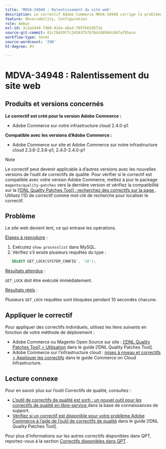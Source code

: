 ```yaml
---
title: 'MDVA-34948 : Ralentissement du site web'
description: Le correctif Adobe Commerce MDVA-34948 corrige le problème de ralentissement du site web. Ce correctif est disponible lorsque l’[outil de correctifs de qualité (QPT)](https://experienceleague.adobe.com/fr/docs/commerce-knowledge-base/kb/announcements/commerce-announcements/magento-quality-patches-released-new-tool-to-self-serve-quality-patches) 1.1.1 est installé. L’ID de correctif est MDVA-34948. Veuillez noter que le problème a été corrigé dans Adobe Commerce version 2.4.1.
feature: Observability, Configuration
role: Admin
exl-id: 3c2a2d44-7d60-42da-a0a3-785fb61d571e
source-git-commit: 81c78439f7c243437b7b76dc80560c847af95ace
workflow-type: tm+mt
source-wordcount: '298'
ht-degree: 0%

---
```


# MDVA-34948 : Ralentissement du site web


## Produits et versions concernés

**Le correctif est créé pour la version Adobe Commerce :**

* Adobe Commerce sur notre infrastructure cloud 2.4.0-p1

**Compatible avec les versions d’Adobe Commerce :**

* Adobe Commerce sur site et Adobe Commerce sur notre infrastructure cloud 2.3.6-2.3.6-p1, 2.4.0-2.4.0-p1

>[!NOTE]
>
>Le correctif peut devenir applicable à d’autres versions avec les nouvelles versions de l’outil de correctifs de qualité. Pour vérifier si le correctif est compatible avec votre version Adobe Commerce, mettez à jour le package `magento/quality-patches` vers la dernière version et vérifiez la compatibilité sur la [[!DNL Quality Patches Tool] : recherchez des correctifs sur la page ](https://experienceleague.adobe.com/fr/docs/commerce-knowledge-base/kb/announcements/commerce-announcements/magento-quality-patches-released-new-tool-to-self-serve-quality-patches). Utilisez l’ID de correctif comme mot-clé de recherche pour localiser le correctif.

## Problème

Le site web devient lent, ce qui entrave les opérations.

<u>Étapes à reproduire</u> :

1. Exécutez `show processlist` dans MySQL.
1. Vérifiez s’il existe plusieurs requêtes du type :

```sql
   SELECT GET_LOCK(SYSTEM_CONFIG', '10');
```

<u>Résultats attendus</u> :

`GET_LOCK` doit être exécuté immédiatement.

<u>Résultats réels</u> :

Plusieurs `GET_LOCK` requêtes sont bloquées pendant 10 secondes chacune.

## Appliquer le correctif

Pour appliquer des correctifs individuels, utilisez les liens suivants en fonction de votre méthode de déploiement :

* Adobe Commerce ou Magento Open Source sur site : [[!DNL Quality Patches Tool] > Utilisation](/help/tools/quality-patches-tool/usage.md) dans le guide [!DNL Quality Patches Tool].
* Adobe Commerce sur l’infrastructure cloud : [mises à niveau et correctifs > Appliquer les correctifs](https://experienceleague.adobe.com/docs/commerce-cloud-service/user-guide/develop/upgrade/apply-patches.html?lang=fr) dans le guide Commerce on Cloud Infrastructure.

## Lecture connexe

Pour en savoir plus sur l’outil Correctifs de qualité, consultez :

* [ L’outil de correctifs de qualité est sorti : un nouvel outil pour les correctifs de qualité en libre-service ](https://experienceleague.adobe.com/fr/docs/commerce-knowledge-base/kb/announcements/commerce-announcements/magento-quality-patches-released-new-tool-to-self-serve-quality-patches) dans la base de connaissances de support.
* [Vérifiez si un correctif est disponible pour votre problème Adobe Commerce à l’aide de l’outil de correctifs de qualité](/help/tools/quality-patches-tool/patches-available-in-qpt/check-patch-for-magento-issue-with-magento-quality-patches.md) dans le guide [!DNL Quality Patches Tool].

Pour plus d’informations sur les autres correctifs disponibles dans QPT, reportez-vous à la section [Correctifs disponibles dans QPT](https://experienceleague.adobe.com/tools/commerce-quality-patches/index.html?lang=fr) .
